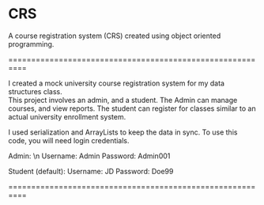 # CRS

A course registration system (CRS) created using object oriented programming.

==========================================================

I created a mock university course registration system for my data structures class.  
This project involves an admin, and a student. The Admin can manage courses, and view reports.
The student can register for classes similar to an actual university enrollment system.

I used serialization and ArrayLists to keep the data in sync.
To use this code, you will need login credentials.

Admin: \n
Username: Admin 
Password: Admin001 


Student (default): 
Username: JD 
Password: Doe99

==========================================================
